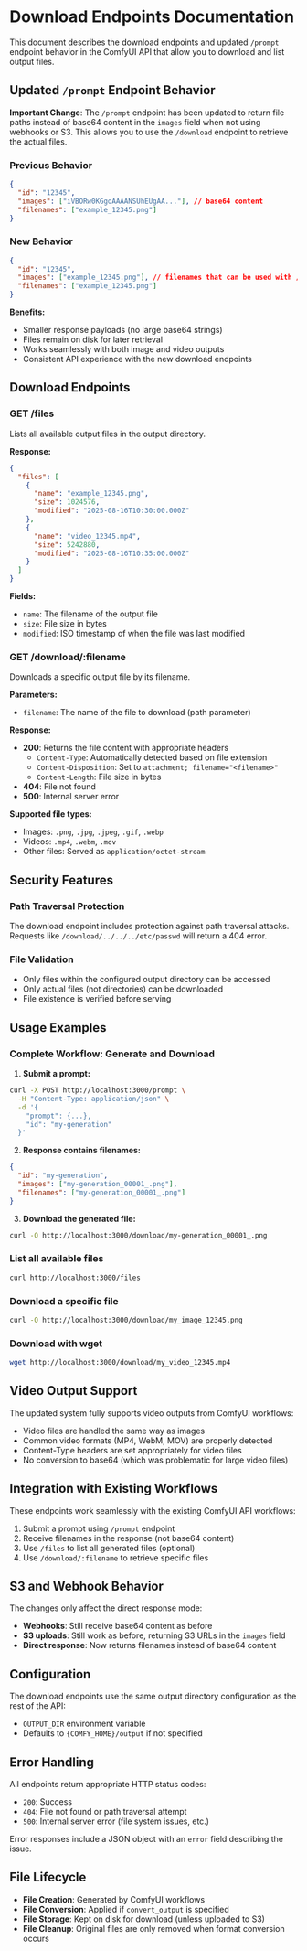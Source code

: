 # Download Endpoints Documentation

This document describes the download endpoints and updated `/prompt` endpoint behavior in the ComfyUI API that allow you to download and list output files.

## Updated `/prompt` Endpoint Behavior

**Important Change**: The `/prompt` endpoint has been updated to return file paths instead of base64 content in the `images` field when not using webhooks or S3. This allows you to use the `/download` endpoint to retrieve the actual files.

### Previous Behavior
```json
{
  "id": "12345",
  "images": ["iVBORw0KGgoAAAANSUhEUgAA..."], // base64 content
  "filenames": ["example_12345.png"]
}
```

### New Behavior
```json
{
  "id": "12345", 
  "images": ["example_12345.png"], // filenames that can be used with /download
  "filenames": ["example_12345.png"]
}
```

**Benefits:**
- Smaller response payloads (no large base64 strings)
- Files remain on disk for later retrieval
- Works seamlessly with both image and video outputs
- Consistent API experience with the new download endpoints

## Download Endpoints

### GET /files

Lists all available output files in the output directory.

**Response:**
```json
{
  "files": [
    {
      "name": "example_12345.png",
      "size": 1024576,
      "modified": "2025-08-16T10:30:00.000Z"
    },
    {
      "name": "video_12345.mp4",
      "size": 5242880,
      "modified": "2025-08-16T10:35:00.000Z"
    }
  ]
}
```

**Fields:**
- `name`: The filename of the output file
- `size`: File size in bytes
- `modified`: ISO timestamp of when the file was last modified

### GET /download/:filename

Downloads a specific output file by its filename.

**Parameters:**
- `filename`: The name of the file to download (path parameter)

**Response:**
- **200**: Returns the file content with appropriate headers
  - `Content-Type`: Automatically detected based on file extension
  - `Content-Disposition`: Set to `attachment; filename="<filename>"`
  - `Content-Length`: File size in bytes
- **404**: File not found
- **500**: Internal server error

**Supported file types:**
- Images: `.png`, `.jpg`, `.jpeg`, `.gif`, `.webp`
- Videos: `.mp4`, `.webm`, `.mov`
- Other files: Served as `application/octet-stream`

## Security Features

### Path Traversal Protection
The download endpoint includes protection against path traversal attacks. Requests like `/download/../../../etc/passwd` will return a 404 error.

### File Validation
- Only files within the configured output directory can be accessed
- Only actual files (not directories) can be downloaded
- File existence is verified before serving

## Usage Examples

### Complete Workflow: Generate and Download

1. **Submit a prompt:**
```bash
curl -X POST http://localhost:3000/prompt \
  -H "Content-Type: application/json" \
  -d '{
    "prompt": {...},
    "id": "my-generation"
  }'
```

2. **Response contains filenames:**
```json
{
  "id": "my-generation",
  "images": ["my-generation_00001_.png"],
  "filenames": ["my-generation_00001_.png"]
}
```

3. **Download the generated file:**
```bash
curl -O http://localhost:3000/download/my-generation_00001_.png
```

### List all available files
```bash
curl http://localhost:3000/files
```

### Download a specific file
```bash
curl -O http://localhost:3000/download/my_image_12345.png
```

### Download with wget
```bash
wget http://localhost:3000/download/my_video_12345.mp4
```

## Video Output Support

The updated system fully supports video outputs from ComfyUI workflows:

- Video files are handled the same way as images
- Common video formats (MP4, WebM, MOV) are properly detected
- Content-Type headers are set appropriately for video files
- No conversion to base64 (which was problematic for large video files)

## Integration with Existing Workflows

These endpoints work seamlessly with the existing ComfyUI API workflows:

1. Submit a prompt using `/prompt` endpoint
2. Receive filenames in the response (not base64 content)
3. Use `/files` to list all generated files (optional)
4. Use `/download/:filename` to retrieve specific files

## S3 and Webhook Behavior

The changes only affect the direct response mode:

- **Webhooks**: Still receive base64 content as before
- **S3 uploads**: Still work as before, returning S3 URLs in the `images` field
- **Direct response**: Now returns filenames instead of base64 content

## Configuration

The download endpoints use the same output directory configuration as the rest of the API:
- `OUTPUT_DIR` environment variable
- Defaults to `{COMFY_HOME}/output` if not specified

## Error Handling

All endpoints return appropriate HTTP status codes:
- `200`: Success
- `404`: File not found or path traversal attempt
- `500`: Internal server error (file system issues, etc.)

Error responses include a JSON object with an `error` field describing the issue.

## File Lifecycle

- **File Creation**: Generated by ComfyUI workflows
- **File Conversion**: Applied if `convert_output` is specified
- **File Storage**: Kept on disk for download (unless uploaded to S3)
- **File Cleanup**: Original files are only removed when format conversion occurs
